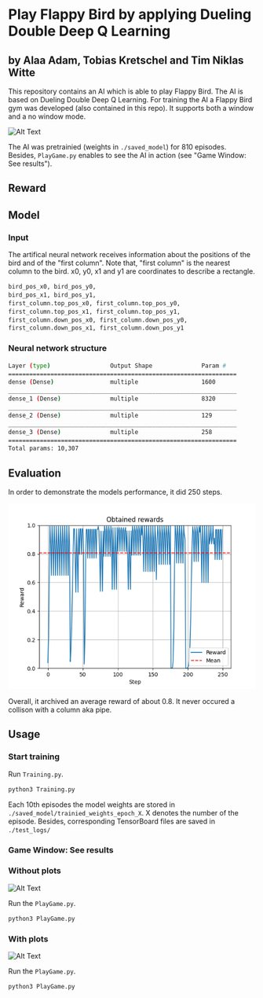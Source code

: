 # Play Flappy Bird by applying Dueling Double Deep Q Learning 
## by Alaa Adam, Tobias Kretschel and Tim Niklas Witte 

This repository contains an AI which is able to play Flappy Bird.
The AI is based on Dueling Double Deep Q Learning.
For training the AI a Flappy Bird gym was developed (also contained in this repo).
It supports both a window and a no window mode.

![Alt Text](./media/game_window.gif)

The AI was pretrainied (weights in `./saved_model`) for 810 episodes. 
Besides, `PlayGame.py` enables to see the AI in action (see "Game Window: See results").


## Reward

## Model

### Input 
The artifical neural network receives information about the positions of the 
bird and of the "first column".
Note that, "first column" is the nearest column to the bird.
x0, y0, x1 and y1 are coordinates to describe a rectangle.

```python
bird_pos_x0, bird_pos_y0,
bird_pos_x1, bird_pos_y1,
first_column.top_pos_x0, first_column.top_pos_y0,
first_column.top_pos_x1, first_column.top_pos_y1,
first_column.down_pos_x0, first_column.down_pos_y0,
first_column.down_pos_x1, first_column.down_pos_y1
```

### Neural network structure

```bash
Layer (type)                 Output Shape              Param #   
=================================================================
dense (Dense)                multiple                  1600      
_________________________________________________________________
dense_1 (Dense)              multiple                  8320      
_________________________________________________________________
dense_2 (Dense)              multiple                  129       
_________________________________________________________________
dense_3 (Dense)              multiple                  258       
=================================================================
Total params: 10,307
```

## Evaluation

In order to demonstrate the models performance, it did 250 steps.

![Alt Text](./media/performancePlot.png)

Overall, it archived an average reward of about 0.8.
It never occured a collison with a column aka pipe.

## Usage

### Start training

Run `Training.py`.

```bash
python3 Training.py
```

Each 10th episodes the model weights are stored in `./saved_model/trainied_weights_epoch_X`.
X denotes the number of the episode.
Besides, corresponding TensorBoard files are saved in `./test_logs/`

### Game Window: See results  

### Without plots

![Alt Text](./media/game_window.gif)

Run the `PlayGame.py`.

```bash
python3 PlayGame.py
```

### With plots

![Alt Text](./media/game_window_plots.gif)

Run the `PlayGame.py`.

```bash
python3 PlayGame.py
```
